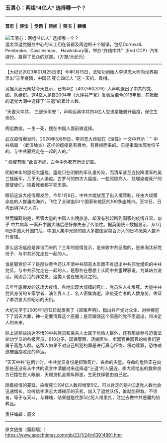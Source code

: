 ### 玉清心：两组“4亿人” 选择哪一个？

---

#### [首页](../../../..?n13914891) &nbsp;|&nbsp; [评论](../../../../../epoch-comment?n13914891) &nbsp;|&nbsp; [专题](../../../../../epoch-special?n13914891) &nbsp;|&nbsp; [禁闻](../../../../../epoch-news?n13914891) &nbsp;|&nbsp; [禁书](../../../../../books?n13914891) &nbsp;|&nbsp; [翻墙](https://github.com/gfw-breaker/nogfw/blob/master/README.md?n13914891)


<div><img alt="玉清心：两组“4亿人” 选择哪一个？" class="attachment-djy_600_400 size-djy_600_400 wp-post-image" src="https://i.epochtimes.com/assets/uploads/2022/08/id13814013-IMG_2732_Banner-600x400.jpg"/>
<div class="caption">
 渥太华退党服务中心的义工们在首都及周边的十个城镇，包括Cornwall、Pembroke、Casslesman、 Hawksbury等，举办“终结中共”（End CCP）汽车游行，赢得了民众的欢迎。（方慧/大纪元）
</div></div><hr/><div class="post_content" id="artbody" itemprop="articleBody">
 <!-- article content begin -->
 <p>
  【大纪元2023年01月25日讯】今年1月15日，法轮功创始人李洪志大师向世界揭示出“三年疫情，中国已
  <ok href="https://www.epochtimes.com/gb/tag/%E6%AD%BB%E4%BA%A1%E5%9B%9B%E4%BA%BF%E4%BA%BA.html">
   死亡四亿人
  </ok>
  ”这一天机、真相。
 </p>
 <p>
  另据大纪元网站今天显示，已有4亿（407,560,379）人声明退出了中共的党、团、队组织。这4亿人是自2004年《九评共产党》发表后至今的18年里，在掀起的退党大潮中选择了“三退”的累计人数。
 </p>
 <p>
  “天要灭中共，
  <ok href="https://www.epochtimes.com/gb/tag/%E4%B8%89%E9%80%80%E4%BF%9D%E5%B9%B3%E5%AE%89.html">
   三退保平安
  </ok>
  ”，声明远离中共的4亿人应该是能避开瘟疫，保住生命的。
 </p>
 <p>
  两组数据，一生一死，摆在中国人面前做选择。
 </p>
 <p>
  武汉疫情爆发时，2020年3月19日，李洪志大师就在《理性》一文中开示：“‘
  <ok href="https://www.epochtimes.com/gb/tag/%E4%B8%AD%E5%85%B1%E7%97%85%E6%AF%92.html">
   中共病毒
  </ok>
  ’（武汉肺炎）这样的瘟疫是有目地、有目标而来的。它是来淘汰邪党份子的、与中共邪党走在一起的人的。”
 </p>
 <p>
  “
  <ok href="https://www.epochtimes.com/gb/tag/%E7%98%9F%E7%96%AB%E6%9C%89%E7%9C%BC.html">
   瘟疫有眼
  </ok>
  ”此言不虚，古今中外都有历史记载。
 </p>
 <p>
  明朝末年的那场大瘟疫，瘟疫只在明朝的军队里传染，而清军甚至连投降清军的吴三桂叛军，几乎无人染疫。古罗马的四次大瘟疫，一些照顾病人、处理染疫死尸的基督徒们，抱着死者都平安无事。
 </p>
 <p>
  眼前这波大疫情爆发后，今年1月8日，中共大幅放宽了出入境管制，任由大规模染疫的人群涌向海外，飞往了全球逾50个国家和地区的100多座城市。至12日，日均出境24万人次。
 </p>
 <p>
  然而蹊跷的是，尽管大量的中国人出境旅游，却没有引起所到国家的疫情升温，似乎
  <ok href="https://www.epochtimes.com/gb/tag/%E4%B8%AD%E5%85%B1%E7%97%85%E6%AF%92.html">
   中共病毒
  </ok>
  一离开中国大陆后便好像失去了传染性。据英国统计数据显示，从1月8日中国大开国门后，中国人集中光顾的绝大多数国家每百万人的日均感染人数不升反降。
 </p>
 <p>
  那么这场瘟疫是奔谁而来的？三年的疫情显示，是来收中共恶魔的，是来淘汰邪党份子、与中共邪党走在一起的人。
 </p>
 <p>
  谁是邪党份子？是那些至今还认不清中共邪恶本质而不肯退出中共邪党组织的中共党员。与中共邪党走在一起的人，是那些在思想上认同中共歪理邪说，为其站台说话，同流合污的非党员，这类人也在被淘汰之列。
 </p>
 <p>
  去年年底爆发的这场大疫情，各地出现大规模的死亡，党员名人扎堆死。大量中共党员身份的专家学者、演艺界人士、名人密集病逝。染疫死亡者的人数身份，佐证了李洪志大师昭示的天机。
 </p>
 <p>
  大纪元早于2005年1月12日就发表了《郑重声明》，指出共产党对众生、对神佛犯下了滔天大罪，神一定要清算这个恶魔；是否跟随这个邪恶的党不愿退出，将决定人的未来。
 </p>
 <p>
  除上述那些执迷不悟的中共党员和亲共人士属于危险人群外，还有那些参与迫害法轮功学员的各级官员、610分子、国保警察、活摘医生、卖器官换器官的权贵们更属于高危人群。这帮人如果不对自己所犯的罪恶进行真心忏悔、将功赎罪，恐怕难逃被瘟疫收走的命运。
 </p>
 <p>
  “天灭中共”在倒计时。中共党员身份是招致死亡、丧命的灾星。夺命的危险正在向那些还没有从中共的谎言中清醒过来选择退“三退”的人逼近。李大师给出的救命良方已摆在世人眼前，天赐良机会稍纵即逝，生死抉择要由自己定。
 </p>
 <p>
  随着疫情的蔓延，染疫死亡的4亿人数将增至5亿。可以肯定的是4亿退党人数也会迅速增长。谁听信李洪志大师揭示的天机，加入了退党队伍，谁就能得救。不信者，等于与天斗，与神赌，结果就是往那5亿死人堆里扎，注定去做中共恶魔的陪葬品。
 </p>
 <p>
  责任编辑：高义
 </p>
 <!-- article content end -->
 <div id="below_article_ad">
 </div>
</div>


---

原文链接（需翻墙）：https://www.epochtimes.com/gb/23/1/24/n13914891.htm